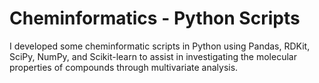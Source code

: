 # Cheminformatics - Python Scripts 
I developed some cheminformatic scripts in Python using Pandas, RDKit, SciPy, NumPy, and Scikit-learn to assist in investigating the molecular properties of compounds through multivariate analysis.

